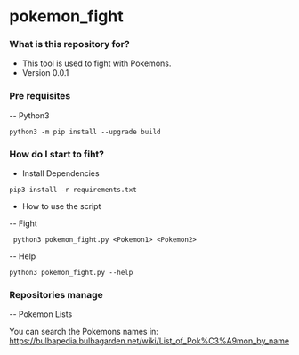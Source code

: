 # pokemon_fight #

### What is this repository for? ###

* This tool is used to fight with Pokemons.
* Version 0.0.1

### Pre requisites ###

-- Python3

```
python3 -m pip install --upgrade build
```

### How do I start to fiht? ###

* Install Dependencies
```
pip3 install -r requirements.txt
```
* How to use the script

-- Fight

```
 python3 pokemon_fight.py <Pokemon1> <Pokemon2>
```

-- Help
```
python3 pokemon_fight.py --help 
```

### Repositories manage ###

-- Pokemon Lists

You can search the Pokemons names in: https://bulbapedia.bulbagarden.net/wiki/List_of_Pok%C3%A9mon_by_name